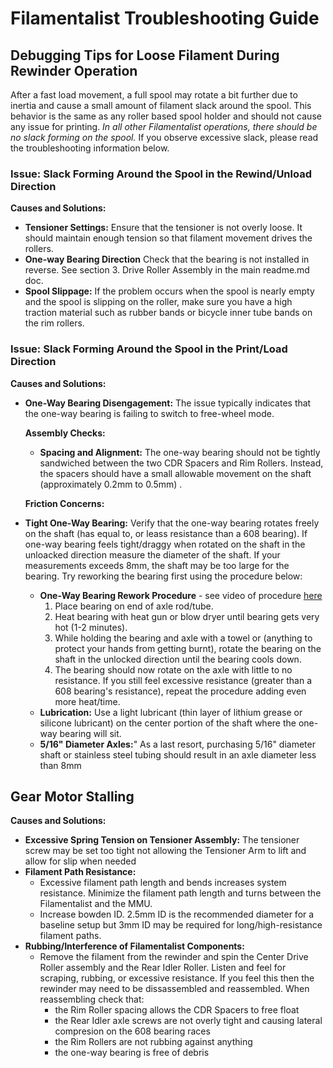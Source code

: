 # Filamentalist Troubleshooting Guide

## Debugging Tips for Loose Filament During Rewinder Operation

After a fast load movement, a full spool may rotate a bit further due to inertia and cause a small amount of filament slack around the spool. This behavior is the same as any roller based spool holder and should not cause any issue for printing. 
*In all other Filamentalist operations, there should be no slack forming on the spool.*
If you observe excessive slack, please read the troubleshooting information below.

### Issue: Slack Forming Around the Spool in the Rewind/Unload Direction

**Causes and Solutions:**
- **Tensioner Settings:** Ensure that the tensioner is not overly loose. It should maintain enough tension so that filament movement drives the rollers.
- **One-way Bearing Direction** Check that the bearing is not installed in reverse. See section 3. Drive Roller Assembly in the main readme.md doc.  
- **Spool Slippage:** If the problem occurs when the spool is nearly empty and the spool is slipping on the roller, make sure you have a high traction material such as rubber bands or bicycle inner tube bands on the rim rollers. 

### Issue: Slack Forming Around the Spool in the Print/Load Direction

**Causes and Solutions:**
- **One-Way Bearing Disengagement:** The issue typically indicates that the one-way bearing is failing to switch to free-wheel mode.
  
  **Assembly Checks:**
  - **Spacing and Alignment:** The one-way bearing should not be tightly sandwiched between the two CDR Spacers and Rim Rollers. Instead, the spacers should have a small allowable movement on the shaft (approximately 0.2mm to 0.5mm) .
  
  **Friction Concerns:**

- **Tight One-Way Bearing:** Verify that the one-way bearing rotates freely on the shaft (has equal to, or leass resistance than a 608 bearing). If one-way bearing feels tight/draggy when rotated on the shaft in the unloacked direction measure the diameter of the shaft. If your measurements exceeds 8mm, the shaft may be too large for the bearing.  Try reworking the bearing first using the procedure below:
  - **One-Way Bearing Rework Procedure** - see video of procedure [here](https://photos.app.goo.gl/eutmcUaLEJoAGmiJ7)
      1. Place bearing on end of axle rod/tube.
      2. Heat bearing with heat gun or blow dryer until bearing gets very hot (1-2 minutes).
      3. While holding the bearing and axle with a towel or (anything to protect your hands from getting burnt), rotate the bearing on the shaft in the unlocked direction until the bearing cools down.
      4. The bearing should now rotate on the axle with little to no resistance.  If you still feel excessive resistance (greater than a 608 bearing's resistance), repeat the procedure adding even more heat/time.
  - **Lubrication:** Use a light lubricant (thin layer of lithium grease or silicone lubricant) on the center portion of the shaft where the one-way bearing will sit.
  - **5/16" Diameter Axles:**" As a last resort, purchasing 5/16" diameter shaft or stainless steel tubing should result in an axle diameter less than 8mm

## Gear Motor Stalling

**Causes and Solutions:**
- **Excessive Spring Tension on Tensioner Assembly:**  The tensioner screw may be set too tight not allowing the Tensioner Arm to lift and allow for slip when needed
- **Filament Path Resistance:**
  - Excessive filament path length and bends increases system resistance.  Minimize the filament path length and turns between the Filamentalist and the MMU.
  - Increase bowden ID.  2.5mm ID is the recommended diameter for a baseline setup but 3mm ID may be required for long/high-resistance filament paths.
- **Rubbing/Interference of Filamentalist Components:**
  - Remove the filament from the rewinder and spin the Center Drive Roller assembly and the Rear Idler Roller.  Listen and feel for scraping, rubbing, or excessive resistance. If you feel this then the rewinder may need to be dissassembled and reassembled.  When reassembling check that:
    -  the Rim Roller spacing allows the CDR Spacers to free float
    -  the Rear Idler axle screws are not overly tight and causing lateral compresion on the 608 bearing races
    -  the Rim Rollers are not rubbing against anything
    -  the one-way bearing is free of debris
